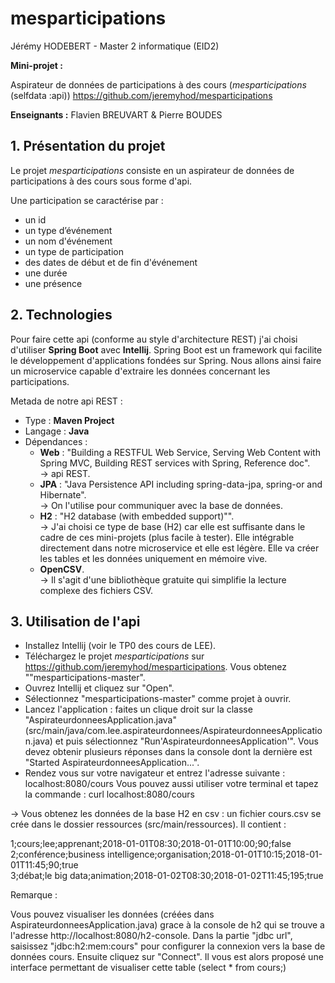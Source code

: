# mesparticipations

Jérémy HODEBERT - Master 2 informatique (EID2)

**Mini-projet :**

Aspirateur de données de participations à des cours
(*mesparticipations* (selfdata :api)) 
https://github.com/jeremyhod/mesparticipations

**Enseignants :** Flavien BREUVART & Pierre BOUDES

## 1. Présentation du projet
Le projet *mesparticipations* consiste en un aspirateur de données de participations à des cours sous forme d'api.

Une participation se caractérise par : 
- un id
- un type d’événement
- un nom d'événement
- un type de participation
- des dates de début et de fin d'événement
- une durée
- une présence

## 2. Technologies
Pour faire cette api (conforme au style d'architecture REST) j'ai choisi d'utiliser **Spring Boot** avec **Intellij**. Spring Boot est un framework qui facilite le développement d'applications fondées sur Spring. Nous allons ainsi faire un microservice capable d'extraire les données concernant les participations. 

Metada de notre api REST :

- Type : **Maven Project**
- Langage : **Java**
- Dépendances : 
  * **Web** : 	"Building a RESTFUL Web Service, Serving Web Content with Spring MVC, Building REST services with Spring, Reference
	doc".  
  -> api REST.
  * **JPA** : 	"Java Persistence API including spring-data-jpa, spring-or and Hibernate".  
  -> On l'utilise pour communiquer avec la base de données.
  * **H2** : 	"H2 database (with embedded support)"".  
  -> J'ai choisi ce type de base (H2) car elle est suffisante dans le cadre de ces mini-projets (plus facile à tester). Elle intégrable directement dans notre microservice et elle est légère. Elle va créer les tables et les données uniquement en mémoire vive.
  * **OpenCSV**.  
  -> Il s'agit d'une bibliothèque gratuite qui simplifie la lecture complexe des fichiers CSV.

## 3. Utilisation de l'api 

- Installez Intellij (voir le TP0 des cours de LEE).
- Téléchargez le projet *mesparticipations* sur https://github.com/jeremyhod/mesparticipations. Vous obtenez ""mesparticipations-master".
- Ouvrez Intellij et cliquez sur "Open".
- Sélectionnez "mesparticipations-master" comme projet à ouvrir.
- Lancez l'application : faites un clique droit sur la classe "AspirateurdonneesApplication.java" (src/main/java/com.lee.aspirateurdonnees/AspirateurdonneesApplication.java) et puis sélectionnez "Run'AspirateurdonneesApplication'".
Vous devez obtenir plusieurs réponses dans la console dont la dernière est "Started AspirateurdonneesApplication...".
- Rendez vous sur votre navigateur et entrez l'adresse suivante : localhost:8080/cours
Vous pouvez aussi utiliser votre terminal et tapez la commande : curl localhost:8080/cours

-> Vous obtenez les données de la base H2 en csv : un fichier cours.csv se crée dans le dossier ressources (src/main/ressources).
Il contient :

1;cours;lee;apprenant;2018-01-01T08:30;2018-01-01T10:00;90;false  
2;conférence;business intelligence;organisation;2018-01-01T10:15;2018-01-01T11:45;90;true  
3;débat;le big data;animation;2018-01-02T08:30;2018-01-02T11:45;195;true  

Remarque :

Vous pouvez visualiser les données (créées dans AspirateurdonneesApplication.java) grace à la console de h2 qui se trouve a l'adresse http://localhost:8080/h2-console. Dans la partie "jdbc url", saisissez "jdbc:h2:mem:cours" pour configurer la connexion vers la base de données cours. Ensuite cliquez sur "Connect". Il vous est alors proposé une interface permettant de visualiser cette table (select * from cours;)
